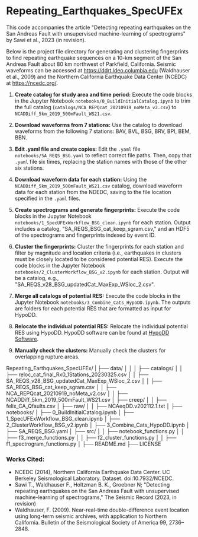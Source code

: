 # Repeating_Earthquakes_SpecUFEx

This code accompanies the article "Detecting repeating earthquakes on the San Andreas Fault with unsupervised machine-learning of spectrograms" by Sawi et al., 2023 (in revision).

Below is the project file directory for generating and clustering fingerprints to find repeating earthquake sequences on a 10-km segment of the San Andreas Fault about 80 km northwest of Parkfield, California. Seismic waveforms can be accessed at https://ddrt.ldeo.columbia.edu (Waldhauser et al., 2009) and the Northern California Earthquake Data Center (NCEDC) at https://ncedc.org/.


1. **Create catalog for study area and time period:** Execute the code blocks in the Jupyter Notebook `notebooks/0_BuildInitialCatalog.ipynb` to trim the full catalog (`catalogs/NCA_REPQcat_20210919_noMeta_v2.csv`) to `NCADDiff_5km_2019_500mFault_WS21.csv`.

2. **Download waveforms from 7 stations:** Use the catalog to download waveforms from the following 7 stations: BAV, BVL, BSG, BRV, BPI, BEM, BBN.

3. **Edit .yaml file and create copies:** Edit the `.yaml` file `notebooks/SA_REQS_BSG.yaml` to reflect correct file paths. Then, copy that `.yaml` file six times, replacing the station names with those of the other six stations.

4. **Download waveform data for each station:** Using the `NCADDiff_5km_2019_500mFault_WS21.csv` catalog, download waveform data for each station from the NDEDC, saving to the file location specified in the `.yaml` files.

5. **Create spectrograms and generate fingerprints:** Execute the code blocks in the Jupyter Notebook `notebooks/1_SpecUFExWorkflow_BSG_clean.ipynb` for each station. Output includes a catalog, "SA_REQS_BSG_cat_keep_sgram.csv," and an HDF5 of the spectrograms and fingerprints indexed by event ID.

6. **Cluster the fingerprints:** Cluster the fingerprints for each station and filter by magnitude and location criteria (i.e., earthquakes in clusters must be closely located to be considered potential RES). Execute the code blocks in the Jupyter Notebook `notebooks/2_ClusterWorkflow_BSG_v2.ipynb` for each station. Output will be a catalog, e.g., "SA_REQS_v28_BSG_updatedCat_MaxExp_WSloc_2.csv".

7. **Merge all catalogs of potential RES:** Execute the code blocks in the Jupyter Notebook `notebooks/3_Combine_Cats_HypoDD.ipynb`. The outputs are folders for each potential RES that are formatted as input for HypoDD.

8. **Relocate the individual potential RES:** Relocate the individual potential RES using HypoDD. HypoDD software can be found at [HypoDD Software](https://www.ldeo.columbia.edu/~felixw/hypoDD.html).

9. **Manually check the clusters:** Manually check the clusters for overlapping rupture areas.



Repeating_Earthquakes_SpecUFEx/
|
├── data/
│   │
│   ├── catalogs/
│   │   ├── reloc_cat_final_Rx0_1Stations_20230325.csv
│   │   ├── SA_REQS_v28_BSG_updatedCat_MaxExp_WSloc_2.csv
│   │   ├── SA_REQS_BSG_cat_keep_sgram.csv
│   │   ├── NCA_REPQcat_20210919_noMeta_v2.csv
│   │   ├── NCADDiff_5km_2019_500mFault_WS21.csv
│   ├── creep/
│   │   ├── felix_CA_Qfaults.csv
│   ├── raw/
│   │   ├── NCAeqDD.v202112.1.txt
│
├── notebooks/
│   ├── 0_BuildInitialCatalog.ipynb
│   ├── 1_SpecUFExWorkflow_BSG_clean.ipynb
│   ├── 2_ClusterWorkflow_BSG_v2.ipynb
│   ├── 3_Combine_Cats_HypoDD.ipynb
│   ├── SA_REQS_BSG.yaml
│   ├── src/
│   │   ├── notebook_functions.py
│   │   ├── f3_merge_functions.py
│   │   ├── f2_cluster_functions.py
│   │   ├── f1_spectrogram_functions.py
│
├── README.md
├── LICENSE



### Works Cited:
* NCEDC (2014), Northern California Earthquake Data Center. UC Berkeley Seismological Laboratory. Dataset. doi:10.7932/NCEDC.
* Sawi T., Waldhauser F., Holtzman B. K., Groebner N; "Detecting repeating earthquakes on the San Andreas Fault with unsupervised machine-learning of spectrograms," The Seismic Record (2023, in revision)
* Waldhauser, F. (2009). Near-real-time double-difference event location using long-term seismic archives, with application to Northern California. Bulletin of the Seismological Society of America 99, 2736–2848.
